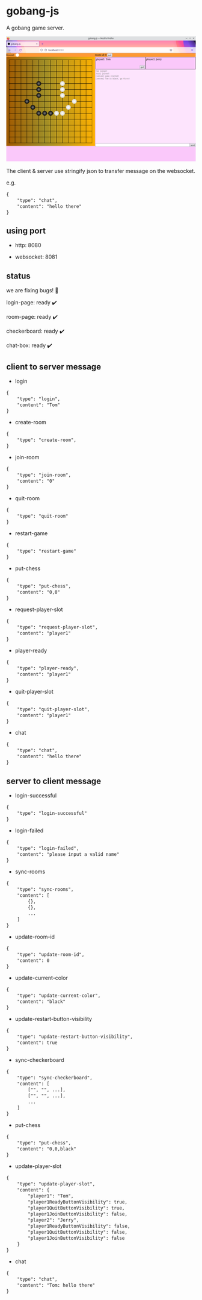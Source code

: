 # gobang-js

A gobang game server.

![preview](https://github.com/lusterofgem/gobang-js/blob/main/assets/images/preview.png)

The client & server use stringify json to transfer message on the websocket.

e.g.

```
{
    "type": "chat",
    "content": "hello there"
}
```

## using port

 - http: 8080

 - websocket: 8081

## status

we are fixing bugs! 🚧

login-page: ready ✔️

room-page: ready ✔️

checkerboard: ready ✔️

chat-box: ready ✔️

## client to server message

- login
```
{
    "type": "login",
    "content": "Tom"
}
```

- create-room
```
{
    "type": "create-room",
}
```

- join-room
```
{
    "type": "join-room",
    "content": "0"
}
```

- quit-room
```
{
    "type": "quit-room"
}
```

- restart-game
```
{
    "type": "restart-game"
}
```

- put-chess
```
{
    "type": "put-chess",
    "content": "0,0"
}
```

- request-player-slot
```
{
    "type": "request-player-slot",
    "content": "player1"
}
```

- player-ready
```
{
    "type": "player-ready",
    "content": "player1"
}
```

- quit-player-slot
```
{
    "type": "quit-player-slot",
    "content": "player1"
}
```

- chat
```
{
    "type": "chat",
    "content": "hello there"
}
```

## server to client message

- login-successful
```
{
    "type": "login-successful"
}
```

- login-failed
```
{
    "type": "login-failed",
    "content": "please input a valid name"
}
```

- sync-rooms
```
{
    "type": "sync-rooms",
    "content": [
        {},
        {},
        ...
    ]
}
```

- update-room-id
```
{
    "type": "update-room-id",
    "content": 0
}
```

- update-current-color
```
{
    "type": "update-current-color",
    "content": "black"
}
```

- update-restart-button-visibility
```
{
    "type": "update-restart-button-visibility",
    "content": true
}
```

- sync-checkerboard
```
{
    "type": "sync-checkerboard",
    "content": [
        ["", "", ...],
        ["", "", ...],
        ...
    ]
}
```

- put-chess
```
{
    "type": "put-chess",
    "content": "0,0,black"
}
```

- update-player-slot
```
{
    "type": "update-player-slot",
    "content": {
        "player1": "Tom",
        "player1ReadyButtonVisibility": true,
        "player1QuitButtonVisibility": true,
        "player1JoinButtonVisibility": false,
        "player2": "Jerry",
        "player1ReadyButtonVisibility": false,
        "player1QuitButtonVisibility": false,
        "player1JoinButtonVisibility": false
    }
}
```

- chat
```
{
    "type": "chat",
    "content": "Tom: hello there"
}
```
